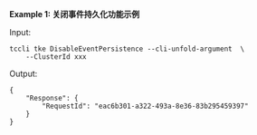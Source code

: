**Example 1: 关闭事件持久化功能示例**



Input: 

```
tccli tke DisableEventPersistence --cli-unfold-argument  \
    --ClusterId xxx
```

Output: 
```
{
    "Response": {
        "RequestId": "eac6b301-a322-493a-8e36-83b295459397"
    }
}
```

